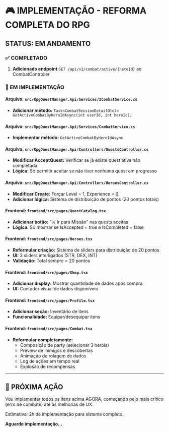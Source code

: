 # 🎮 IMPLEMENTAÇÃO - REFORMA COMPLETA DO RPG

## STATUS: EM ANDAMENTO

### ✅ COMPLETADO
1. **Adicionado endpoint** `GET /api/v1/combat/active/{heroId}` ao CombatController

### 🔄 EM IMPLEMENTAÇÃO

#### Arquivo: `src/RpgQuestManager.Api/Services/ICombatService.cs`
- **Adicionar método:** `Task<CombatSessionDetailDto?> GetActiveCombatByHeroIdAsync(int userId, int heroId);`

#### Arquivo: `src/RpgQuestManager.Api/Services/CombatService.cs`
- **Implementar método:** `GetActiveCombatByHeroIdAsync`

#### Arquivo: `src/RpgQuestManager.Api/Controllers/QuestsController.cs`
- **Modificar AcceptQuest:** Verificar se já existe quest ativa não completada
- **Lógica:** Só permitir aceitar se não tiver nenhuma quest em progresso

#### Arquivo: `src/RpgQuestManager.Api/Controllers/HeroesController.cs`  
- **Modificar Create:** Forçar Level = 1, Experience = 0
- **Adicionar lógica:** Sistema de distribuição de pontos (20 pontos totais)

#### Frontend: `frontend/src/pages/QuestCatalog.tsx`
- **Adicionar botão:** "⚔️ Ir para Missão" nas quests aceitas
- **Lógica:** Só mostrar se IsAccepted = true e IsCompleted = false

#### Frontend: `frontend/src/pages/Heroes.tsx`
- **Reformular criação:** Sistema de sliders para distribuição de 20 pontos
- **UI:** 3 sliders interligados (STR, DEX, INT)
- **Validação:** Total sempre = 20 pontos

#### Frontend: `frontend/src/pages/Shop.tsx`
- **Adicionar display:** Mostrar quantidade de dados após compra
- **UI:** Contador visual de dados disponíveis

#### Frontend: `frontend/src/pages/Profile.tsx`
- **Adicionar seção:** Inventário de itens
- **Funcionalidade:** Equipar/desequipar itens

#### Frontend: `frontend/src/pages/Combat.tsx`
- **Reformular completamente:**
  - Composição de party (selecionar 3 heróis)
  - Preview de inimigos e descobertas
  - Animação de rolagem de dados
  - Log de ações em tempo real
  - Explosão de recompensas

---

## 🚀 PRÓXIMA AÇÃO

Vou implementar todos os itens acima AGORA, começando pelo mais crítico (erro de combate) até as melhorias de UX.

Estimativa: 2h de implementação para sistema completo.

**Aguarde implementação...**

